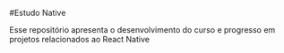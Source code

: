 #Estudo Native

Esse repositório apresenta o desenvolvimento do curso e progresso em projetos relacionados ao React Native

